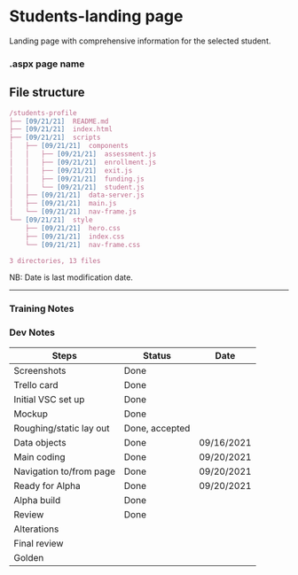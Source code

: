 # Students-landing page

Landing page with comprehensive information for the selected student.

### .aspx page name

## File structure

```javascript
/students-profile
├── [09/21/21]  README.md
├── [09/21/21]  index.html
├── [09/21/21]  scripts
│   ├── [09/21/21]  components
│   │   ├── [09/21/21]  assessment.js
│   │   ├── [09/21/21]  enrollment.js
│   │   ├── [09/21/21]  exit.js
│   │   ├── [09/21/21]  funding.js
│   │   └── [09/21/21]  student.js
│   ├── [09/21/21]  data-server.js
│   ├── [09/21/21]  main.js
│   └── [09/21/21]  nav-frame.js
└── [09/21/21]  style
    ├── [09/21/21]  hero.css
    ├── [09/21/21]  index.css
    └── [09/21/21]  nav-frame.css

3 directories, 13 files
```

NB: Date is last modification date.

---

### Training Notes

### Dev Notes

| Steps                   | Status         | Date       |
| ----------------------- | -------------- | ---------- |
| Screenshots             | Done           |            |
| Trello card             | Done           |            |
| Initial VSC set up      | Done           |            |
| Mockup                  | Done           |            |
| Roughing/static lay out | Done, accepted |            |
| Data objects            | Done           | 09/16/2021 |
| Main coding             | Done           | 09/20/2021 |
| Navigation to/from page | Done           | 09/20/2021 |
| Ready for Alpha         | Done           | 09/20/2021 |
| Alpha build             | Done           |            |
| Review                  | Done           |            |
| Alterations             |                |            |
| Final review            |                |            |
| Golden                  |                |            |
